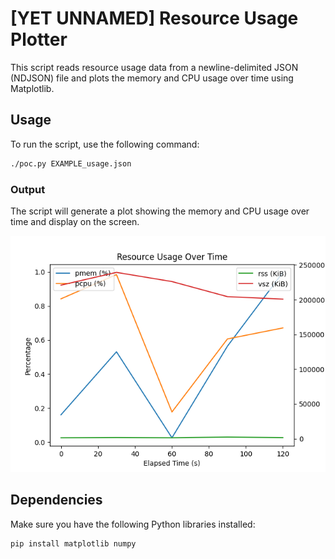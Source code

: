 # [YET UNNAMED] Resource Usage Plotter

This script reads resource usage data from a newline-delimited JSON (NDJSON) file and plots the memory and CPU usage over time using Matplotlib.

## Usage

To run the script, use the following command:

```sh
./poc.py EXAMPLE_usage.json
```

### Output

The script will generate a plot showing the memory and CPU usage over time and display on the screen.

![Resource Usage](resource_usage.png)

## Dependencies

Make sure you have the following Python libraries installed:

```sh
pip install matplotlib numpy
```
